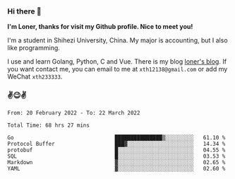 ### Hi there 👋️

**I'm Loner, thanks for visit my Github profile. Nice to meet you!**

I'm a student in Shihezi University, China. My major is accounting, but I also like programming.

I use and learn Golang, Python, C and Vue. There is my blog [loner's blog](https://www.loner1024.top).  If you want contact me, you can email to me at `xth12138@gmail.com` or add my WeChat `xth233333`.

### ✌️😉✌️

<!--START_SECTION:waka-->

```text
From: 20 February 2022 - To: 22 March 2022

Total Time: 68 hrs 27 mins

Go                                ███████████████▒░░░░░░░░░   61.10 %
Protocol Buffer                   ███▓░░░░░░░░░░░░░░░░░░░░░   14.34 %
protobuf                          █░░░░░░░░░░░░░░░░░░░░░░░░   04.55 %
SQL                               █░░░░░░░░░░░░░░░░░░░░░░░░   03.53 %
Markdown                          ▓░░░░░░░░░░░░░░░░░░░░░░░░   02.65 %
YAML                              ▓░░░░░░░░░░░░░░░░░░░░░░░░   02.60 %
```

<!--END_SECTION:waka-->



